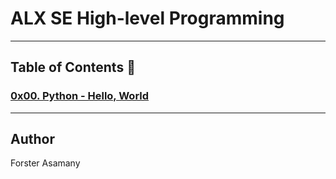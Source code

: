 # ALX SE High-level Programming 

---

## Table of Contents :open_file_folder:

### [0x00. Python - Hello, World](./0x00-python-hello_world)


---

## Author
 Forster Asamany
 
